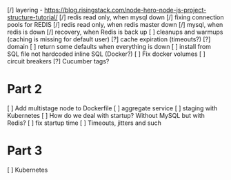 [/] layering - https://blog.risingstack.com/node-hero-node-js-project-structure-tutorial/
[/] redis read only, when mysql down
[/] fixing connection pools for REDIS
[/] redis read only, when redis master down
[/] mysql, when redis is down
[/] recovery, when Redis is back up
[ ] cleanups and warmups (caching is missing for default user)
[?] cache expiration (timeouts?)
[?] domain
[ ] return some defaults when everything is down
[ ] install from SQL file not hardcoded inline SQL (Docker?)
[ ] Fix docker volumes
[ ] circuit breakers
[?] Cucumber tags?

# Part 2
[ ] Add multistage node to Dockerfile
[ ] aggregate service
[ ] staging with Kubernetes
[ ] How do we deal with startup? Without MySQL but with Redis?
[ ] fix startup time
[ ] Timeouts, jitters and such

# Part 3
[ ] Kubernetes